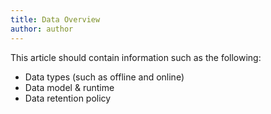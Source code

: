 ```yaml
---
title: Data Overview
author: author
---
```


This article should contain information such as the following:

* Data types (such as offline and online)
* Data model & runtime
* Data retention policy
